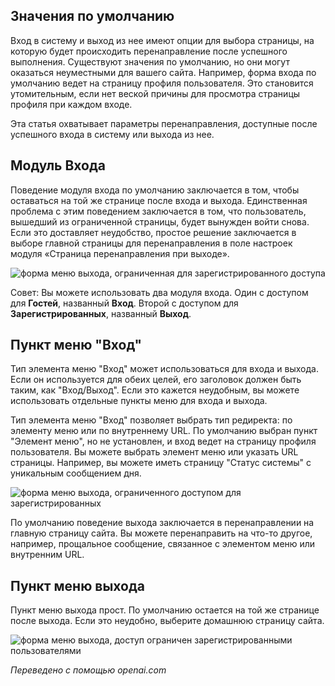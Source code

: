 <!-- Filename: J4.x:Login_and_Logout_Redirects / Display title: Перенаправления при входе и выходе из системы -->

## Значения по умолчанию

Вход в систему и выход из нее имеют опции для выбора страницы, на которую будет происходить перенаправление после успешного выполнения. Существуют значения по умолчанию, но они могут оказаться неуместными для вашего сайта. Например, форма входа по умолчанию ведет на страницу профиля пользователя. Это становится утомительным, если нет веской причины для просмотра страницы профиля при каждом входе.

Эта статья охватывает параметры перенаправления, доступные после успешного входа в систему или выхода из нее.

## Модуль Входа

Поведение модуля входа по умолчанию заключается в том, чтобы оставаться на той же странице после входа и выхода. Единственная проблема с этим поведением заключается в том, что пользователь, вышедший из ограниченной страницы, будет вынужден войти снова. Если это доставляет неудобство, простое решение заключается в выборе главной страницы для перенаправления в поле настроек модуля «Страница перенаправления при выходе».

![форма меню выхода, ограниченная для зарегистрированного доступа](../../../en/images/users/login-redirects-login-form.png)

Совет: Вы можете использовать два модуля входа. Один с доступом для **Гостей**, названный **Вход**. Второй с доступом для **Зарегистрированных**, названный **Выход**.

## Пункт меню "Вход"

Тип элемента меню "Вход" может использоваться для входа и выхода. Если он используется 
для обеих целей, его заголовок должен быть таким, как "Вход/Выход". Если это кажется неудобным, вы можете использовать отдельные пункты меню для входа и выхода.

Тип элемента меню "Вход" позволяет выбрать тип редиректа: по элементу меню 
или по внутреннему URL. По умолчанию выбран пункт "Элемент меню", но не установлен, и вход ведет на страницу профиля пользователя. Вы можете выбрать элемент меню или указать URL страницы. Например, вы можете иметь страницу "Статус системы" с уникальным сообщением дня.

![форма меню выхода, ограниченного доступом для зарегистрированных](../../../en/images/users/login-redirects-login-menu-options.png)

По умолчанию поведение выхода заключается в перенаправлении на главную страницу сайта. Вы можете 
перенаправить на что-то другое, например, прощальное сообщение, связанное с элементом меню или 
внутренним URL.

## Пункт меню выхода

Пункт меню выхода прост. По умолчанию остается на той же странице после выхода. Если это неудобно, выберите домашнюю страницу сайта.

![форма меню выхода, доступ ограничен зарегистрированными пользователями](../../../en/images/users/login-redirects-logout-menu-options.png)

*Переведено с помощью openai.com*

